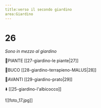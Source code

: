 ```yaml
---
title:verso il secondo giardino
area:Giardino
---
```

# 26
_Sono in mezzo al giardino_

👀PIANTE [[27-giardino-le piante|27]]

👀BUCO [[28-giardino-terrapieno-MALUS|28]]

👣AVANTI [[29-giardino-prato|29]]

⬇️ [[25-giardino-l'albicocco]]

![[foto_17.jpg]]